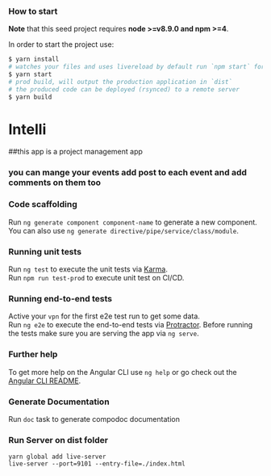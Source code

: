 ### How to start

**Note** that this seed project requires **node >=v8.9.0 and npm >=4**.

In order to start the project use:

```bash
$ yarn install
# watches your files and uses livereload by default run `npm start` for a dev server. Navigate to `http://localhost:4200/`. The app will automatically reload if you change any of the source files.
$ yarn start
# prod build, will output the production application in `dist`
# the produced code can be deployed (rsynced) to a remote server
$ yarn build
```
# Intelli 
##this app is a project management app

### you can mange your events add post to each event and add comments on them too


### Code scaffolding

Run `ng generate component component-name` to generate a new component. You can also use `ng generate directive/pipe/service/class/module`.

### Running unit tests

Run `ng test` to execute the unit tests via [Karma](https://karma-runner.github.io).<br>
Run `npm run test-prod` to execute unit test on CI/CD.

### Running end-to-end tests
Active your `vpn` for the first e2e test run to get some data.<br>
Run `ng e2e` to execute the end-to-end tests via [Protractor](http://www.protractortest.org/).
Before running the tests make sure you are serving the app via `ng serve`.

### Further help

To get more help on the Angular CLI use `ng help` or go check out the [Angular CLI README](https://github.com/angular/angular-cli/blob/master/README.md).

### Generate Documentation

Run `doc` task to generate compodoc documentation

### Run Server on dist folder
`yarn global add live-server`
<br>
`live-server --port=9101 --entry-file=./index.html`

